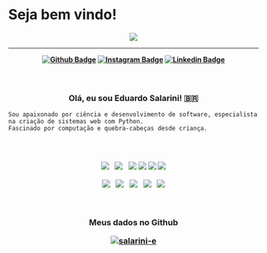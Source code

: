 
# Seja bem vindo!
 <h4 align="center">
 
<img src="https://data.whicdn.com/images/284785778/original.gif"/>

<hr>

[![Github Badge](https://img.shields.io/badge/-Facebook-blue?style=for-the-badge&logo=Facebook&logoColor=white&link=https://github.com/salarini-e)](https://www.facebook.com/profile.php?id=100075802581377)
[![Instagram Badge](https://img.shields.io/badge/-instagram-red?style=for-the-badge&logo=instagram&logoColor=white&link=https://github.com/salarini-e)](https://www.instagram.com/esalarini/)
[![Linkedin Badge](https://img.shields.io/badge/-Linkedin-blue?style=for-the-badge&logo=Linkedin&logoColor=white&link=https://github.com/salarini-e)](https://www.linkedin.com/in/lu%C3%ADs-eduardo-cordeiro-salarini-a6a97313b/)
</h4>
<h3 align="center">  <br>

Olá, eu sou Eduardo Salarini! 🇧🇷
<br>

</h3>

```
Sou apaixonado por ciência e desenvolvimento de software, especialista na criação de sistemas web com Python. 
Fascinado por computação e quebra-cabeças desde criança.
```
<h3 align="center"><br>
<p>
    <img src="https://img.icons8.com/color/48/000000/python.png"/>&nbsp;&nbsp;
    <img src="https://img.icons8.com/color/48/000000/django.png"/>&nbsp;&nbsp;
    <img src="https://img.icons8.com/color/48/000000/html-5--v1.png"/>
    <img src="https://img.icons8.com/color/48/000000/css3.png"/> 
    <img src="https://img.icons8.com/color/48/000000/javascript.png"/>
    <img src="https://img.icons8.com/color/48/000000/linux.png"/>     

</p>

<p>    
    <img src="https://img.icons8.com/color/48/000000/selenium.png"/>&nbsp;&nbsp;
    <img src="https://img.icons8.com/color/48/000000/numpy.png"/>&nbsp;&nbsp;      
    <img src="https://img.icons8.com/color/48/000000/flask.png"/>&nbsp;&nbsp;
    <img src="https://img.icons8.com/officexs/48/000000/react.png"/>&nbsp;&nbsp;            
    <img src="https://img.icons8.com/color/48/000000/git.png"/>
</p>
</h3>
</br>
<h3 align="center"><b>Meus dados no Github</b>

<!-- <span style="height ">
![Anurag's GitHub stats](https://github-readme-stats.vercel.app/api?username=salarini-e&show_icons=true&theme=tokyonight)
</span> -->
<!--- [Anurag's GitHub stats](https://github-readme-stats.vercel.app/api?username=salarini-e&show_icons=true&theme=tokyonight) --->

[![salarini-e](https://github-readme-stats.vercel.app/api/top-langs/?username=salarini-e&hide=html&layout=compact=true&theme=tokyonight)](https://github.com/salarini-e/)
<!-- ![Top Langs](https://github-readme-stats.vercel.app/api/top-langs/?username=salarini-e&layout=compact&theme=tokyonight) -->
</h3>
<!--- My Git Page -> https://salarini-e.github.io  - It's not really ready, I just did a test.
    <img src="https://img.icons8.com/external-tal-revivo-shadow-tal-revivo/48/000000/external-postman-is-the-only-complete-api-development-environment-logo-shadow-tal-revivo.png"/> 
💞️ I’m looking to collaborate on ...
- 📫 How to reach me ...

salarini-e/salarini-e is a ✨ special ✨ repository because its `README.md` (this file) appears on your GitHub profile.
You can click the Preview link to take a look at your changes.
--->
